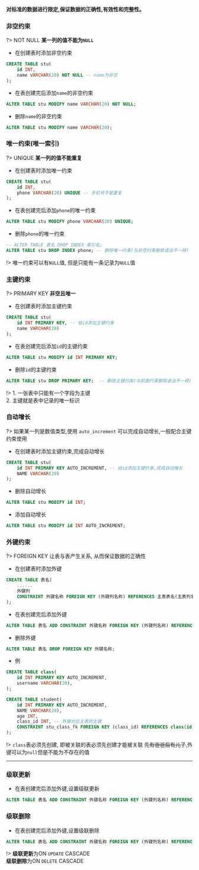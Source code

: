 **对标准的数据进行限定,保证数据的正确性,有效性和完整性。**

### 非空约束
?> NOT NULL **某一列的值不能为`NULL`**

+ 在创建表时添加非空约束

```sql
CREATE TABLE stu(
	id INT,
	name VARCHAR(20) NOT NULL -- name为非空
);
```
+ 在表创建完后添加`name`的非空约束

```sql
ALTER TABLE stu MODIFY name VARCHAR(20) NOT NULL;
```
+ 删除`name`的非空约束

```sql
ALTER TABLE stu MODIFY name VARCHAR(20);
```

### 唯一约束(唯一索引)
?> UNIQUE **某一列的值不能重复**

+ 在创建表时添加唯一约束

```sql
CREATE TABLE stu(
	id INT,
	phone VARCHAR(20) UNIQUE -- 手机号不能重复
);
```
+ 在表创建完后添加`phone`的唯一约束

```sql
ALTER TABLE stu MODIFY phone VARCHAR(20) UNIQUE;
```
+ 删除`phone`的唯一约束

```sql
-- ALTER TABLE 表名 DROP INDEX 索引名;
ALTER TABLE stu DROP INDEX phone; -- 删除唯一约束(与非空约束删除语法不一样)
```
!> 唯一约束可以有`NULL`值, 但是只能有一条记录为`NULL`值


### 主键约束
?> PRIMARY KEY **非空且唯一**

+ 在创建表时添加主键约束

```sql
CREATE TABLE stu(
	id INT PRIMARY KEY, -- 给id添加主键约束
	name VARCHAR(20)
);
```

+ 在表创建完后添加`id`的主键约束

```sql
ALTER TABLE stu MODIFY id INT PRIMARY KEY;
```


+ 删除`id`的主键约束

```sql
ALTER TABLE stu DROP PRIMARY KEY;  -- 删除主键约束(与前面约束删除语法不一样)
```

!> 1. 一张表中只能有一个字段为主键</br>
2. 主键就是表中记录的唯一标识  

### 自动增长
?> 如果某一列是数值类型,使用 `auto_increment` 可以完成自动增长,一般配合主键约束使用

+ 在创建表时添加主键约束,完成自动增长

```sql
CREATE TABLE stu(
	id INT PRIMARY KEY AUTO_INCREMENT, -- 给id添加主键约束,完成自动增长
	NAME VARCHAR(20)
);
```


+ 删除自动增长

```sql
ALTER TABLE stu MODIFY id INT;
```


+ 添加自动增长

```sql
ALTER TABLE stu MODIFY id INT AUTO_INCREMENT;
```

### 外键约束
?> FOREIGN KEY 让表与表产生关系, 从而保证数据的正确性

+ 在创建表时添加外键

```sql
CREATE TABLE 表名(
	......
	外键列
	CONSTRAINT 外键名称 FOREIGN KEY (外键列名称) REFERENCES 主表表名(主表列名称);
);
```

+ 在表创建完后添加外键

```sql
ALTER TABLE 表名 ADD CONSTRAINT 外键名称 FOREIGN KEY (外键列名称) REFERENCES 主表表名(主表列名称);
```


+ 删除外键

```sql
ALTER TABLE 表名 DROP FOREIGN KEY 外键名称;
```
+ 例

```sql
CREATE TABLE class(
	id INT PRIMARY KEY AUTO_INCREMENT,
	username VARCHAR(20),
);

CREATE TABLE student(
	id INT PRIMARY KEY AUTO_INCREMENT,
	NAME VARCHAR(20),
	age INT,
	class_id INT, -- 外键对应主表的主键
	CONSTRAINT stu_class_fk FOREIGN KEY (class_id) REFERENCES class(id)
);
```
!> `class`表必须先创建, 即被关联的表必须先创建才能被关联
~~先有爸爸后有儿子~~,外键可以为`null`但是不能为不存在的值

---

### 级联更新

+ 在表创建完后添加外键,设置级联更新

```sql
ALTER TABLE 表名 ADD CONSTRAINT 外键名称 FOREIGN KEY (外键列名称) REFERENCES 主表表名(主表列名称) ON UPDATE CASCADE;
```

### 级联删除
+ 在表创建完后添加外键,设置级联删除

```sql
ALTER TABLE 表名 ADD CONSTRAINT 外键名称 FOREIGN KEY (外键列名称) REFERENCES 主表表名(主表列名称) ON DELETE CASCADE;
```
!> **级联更新**为ON `UPDATE` CASCADE</br>
   **级联删除**为ON `DELETE` CASCADE